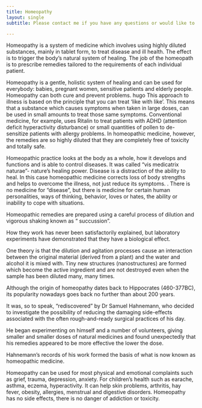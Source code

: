 ```yaml
---
title: Homeopathy
layout: single
subtitle: Please contact me if you have any questions or would like to book a consultation.

---
```


Homeopathy is a system of medicine which involves using highly diluted substances, mainly in tablet form, to treat disease and ill health. The effect is to trigger the body’s natural system of healing. The job of the homeopath is to prescribe remedies tailored to the requirements of each individual patient.

Homeopathy is a gentle, holistic system of healing and can be used for everybody: babies, pregnant women, sensitive patients and elderly people. Homeopathy can both cure and prevent problems.
hugo
This approach to illness is based on the principle that you can treat ‘like with like’. This means that a substance which causes symptoms when taken in large doses, can be used in small amounts to treat those same symptoms. Conventional medicine, for example, uses Ritalin to treat patients with ADHD (attention deficit hyperactivity disturbance) or small
quantities of pollen to de-sensitize patients with allergy problems. In homeopathic medicine, however, the remedies are so highly diluted that they are completely free of toxicity and totally safe.

Homeopathic practice looks at the body as a whole, how it develops and functions and is able to control diseases. It was called “vis medicatrix naturae”- nature’s healing power. Disease is a distraction of the ability to heal. In this case homeopathic medicine corrects loss of body strengths and helps to overcome the illness, not just reduce its symptoms. .
There is no medicine for “disease”, but there is medicine for certain human personalities, ways of thinking, behavior, loves or hates, the ability or inability to cope with situations.

Homeopathic remedies are prepared using a careful process of dilution and vigorous shaking known as “ succussion”.

How they work has never been satisfactorily explained, but laboratory experiments have demonstrated that they have a biological effect.

One theory is that the dilution and agitation processes cause an interaction between the original material (derived from a plant) and the water and alcohol it is mixed with. Tiny new structures (nanostructures) are formed which become the active ingredient and are not destroyed even when the sample has been diluted many, many times.

Although the origin of homeopathy dates back to Hippocrates (460-377BC), its popularity nowadays goes back no further than about 200 years.

It was, so to speak, “rediscovered” by Dr Samuel Hahnemann, who decided to investigate the possibility of reducing the damaging side-effects associated with the often rough-and-ready surgical practices of his day.

He began experimenting on himself and a number of volunteers, giving smaller and smaller doses of natural medicines and found unexpectedly that his remedies appeared to be more effective the lower the dose.

Hahnemann’s records of his work formed the basis of what is now known as homeopathic medicine.

Homeopathy can be used for most physical and emotional complaints such as grief, trauma, depression, anxiety. For children’s health such as earache, asthma, eczema, hyperactivity. It can help skin problems, arthritis, hay fever, obesity, allergies, menstrual and digestive disorders.
Homeopathy has no side effects, there is no danger of addiction or toxicity.